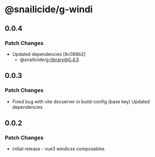 # @snailicide/g-windi

## 0.0.4

### Patch Changes

-   Updated dependencies [8c088b2]
    -   @snailicide/g-library@0.4.5

## 0.0.3

### Patch Changes

-   Fixed bug with vite docserver in build-config (base key) Updated dependencies

## 0.0.2

### Patch Changes

-   initial release - vue3 windicss composables

